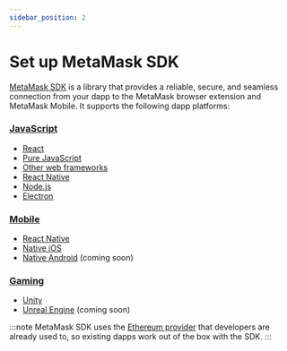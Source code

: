 ```yaml
---
sidebar_position: 2
---
```


# Set up MetaMask SDK

[MetaMask SDK](../../concepts/sdk.md) is a library that provides a reliable, secure, and seamless
connection from your dapp to the MetaMask browser extension and MetaMask Mobile.
It supports the following dapp platforms:

<div class="cards">
  <div class="card">
    <div class="card__header">
      <h3><a href="javascript">JavaScript</a></h3>
    </div>
    <div class="card__body">
      <ul>
        <li><a href="javascript/react">React</a></li>
        <li><a href="javascript/pure-js">Pure JavaScript</a></li>
        <li><a href="javascript/other-web-frameworks">Other web frameworks</a></li>
        <li><a href="javascript/react-native">React Native</a></li>
        <li><a href="javascript/nodejs">Node.js</a></li>
        <li><a href="javascript/electron">Electron</a></li>
      </ul>
    </div>
  </div>
  <div class="card">
    <div class="card__header">
      <h3><a href="mobile">Mobile</a></h3>
    </div>
    <div class="card__body">
      <ul>
        <li><a href="javascript/react-native">React Native</a></li>
        <li><a href="mobile/ios">Native iOS</a></li>
        <li><a href="mobile/android">Native Android</a> (coming soon)</li>
      </ul>
    </div>
  </div>
  <div class="card">
    <div class="card__header">
      <h3><a href="gaming">Gaming</a></h3>
    </div>
    <div class="card__body">
      <ul>
        <li><a href="gaming/unity">Unity</a></li>
        <li><a href="gaming/unreal-engine">Unreal Engine</a> (coming soon)</li>
      </ul>
    </div>
  </div>
</div>

:::note
MetaMask SDK uses the [Ethereum provider](../../reference/provider-api.md) that developers are
already used to, so existing dapps work out of the box with the SDK.
:::
